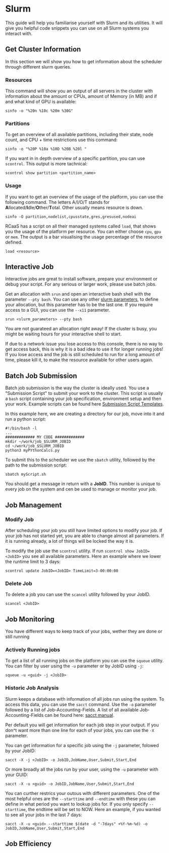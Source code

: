 # Slurm
This guide will help you familiarise yourself with Slurm and its utilities. It will give you helpful code snippets you can use on all Slurm systems you interact with.

## Get Cluster Information
In this section we will show you how to get information about the scheduler through different slurm queries. 

### Resources
This command will show you an output of all servers  in the cluster with information about the amount or CPUs, amount of Memory (in MB) and if and what kind of GPU is available: 

```
sinfo -o "%20n %10c %20m %30G"
```

### Partitions
To get an overview of all available partitions, including their state, node count, and CPU + time restrictions use this command:

```
sinfo -o "%20P %10a %10D %20B %20l "
```

If you want in in depth overview of a specific partition, you can use `scontrol`. This output is more tachnical:

```
scontrol show partition <partition_name>
```

### Usage
If you want to get an overview of the usage of the platform, you can use the following command. The letters A/I/O/T stands for **A**llocated/**I**dle/**O**ther/**T**otal. Other usually means resource is down.

```
sinfo -O partition,nodelist,cpusstate,gres,gresused,nodeai
```

RCaaS has a script on all their managed systems called `load`, that shows you the usage of the platform per resource. You can either choose `cpu`, `gpu` or `mem`. The output is a bar visualising the usage percentage of the resource defined. 

```
load <resource>
```

## Interactive Job
Interactive jobs are great to install software, prepare your environment or debug your script. For any serious or larger work, please use batch jobs.

Get an allocation with `srun` and open an interactive bash shell with the parameter `--pty bash`. You can use any other [slurm parameters](../references/slurm-parameters.md), to define your allocation, but this parameter has to be the last one. If you require access to a GUI, you can use the `--x11` parameter.

```
srun <slurm_parameters> --pty bash
```

You are not guarateed an allocation right away! If the cluster is busy, you might be waiting hours for your interactive shell to start.

If due to a network issue you lose access to this console, there is no way to get access back, this is why it is a bad idea to use it for longer running jobs! If you lose access and the job is still scheduled to run for a long amount of time, please kill it, to make the resource available for other users again.

## Batch Job Submission
Batch job submission is the way the cluster is ideally used. You use a "Submission Script" to submit your work to the cluster. This script is usually a `bash` script containing your job specification, environment setup and then your work. Example scripts can  be found here [Submission Script Templates](../references/submission-script-templates.md).

In this example here, we are creating a directory for our job, move into it and run a python  script:

```
#!/bin/bash -l
...
############# MY CODE ############# 
mkdir ~/work/job_$SLURM_JOBID
cd ~/work/job_$SLURM_JOBID
python3 myPYthonCalcs.py
```

To submit this to the scheduler we use the `sbatch` utility, followed by the path to the submission script:

```
sbatch myScript.sh
```

You should get a message in return with a **JobID**. This number is unique to every job on the system and cen be used to manage or monitor your job.

## Job Management
### Modify Job
After scheduling your job you still have limited options to modify your job.  If your job has not started yet, you are able to change almost all parameters. If it is running already, a lot of things will be locked the way it is.

To modify the job use the `scontrol` utility. If run `scontrol show JobID=<JobID>` you see all available parameters. Here an example where we lower the runtime limit to 3 days:

```
scontrol update JobID=<JobID> TimeLimit=3-00:00:00
```

### Delete Job
To delete a job you can use the `scancel` utility followed by your JobID.

```
scancel <JobID>
```

## Job Monitoring
You have different ways to keep track of your jobs, wether they are done or still running

### Actively Running jobs
To get a list of all running jobs on the platform you can use the `squeue` utility. You can filter by user using the `-u` parameter or by JobID using `-j`:

```
squeue -u <guid> -j <JobID>
```

### Historic Job Analysis
Slurm keeps a database with information of all jobs run using the system. To access this data, you can use the `sacct` command.  Use the `-o` parameter followed by a list of Job-Accounting-Fields. A list of all available Job-Accounting-Fields can be found here: [sacct manual](https://slurm.schedmd.com/sacct.html#SECTION_Job-Accounting-Fields).

Per default you will get information for each job step in your output. If you don^t want more than one line for each of your jobs, you can use the `-X` parameter.

You can  get information for a specific job  using the `-j` parameter, folowed by your JobID:

```
sacct -X -j <JobID> -o JobID,JobName,User,Submit,Start,End
```

Or more broadly all the jobs run by your user, using the `-u` parameter with your GUID:

```
sacct -X -u <guid> -o JobID,JobName,User,Submit,Start,End
```

You can curther restrics your outous with different parameters. One of the most helpful ones are the `--starttime` and `--endtime` with these you can  define in what period you want to lookup jobs for. If you only specify `--starttime`, the endtime will  be set to NOW. Here an example, if you wanted to see  all your jobs in the last 7 days:

```
sacct -X -u <guid> --starttime $(date -d "-7days" +%Y-%m-%d) -o JobID,JobName,User,Submit,Start,End
```

## Job Efficiency